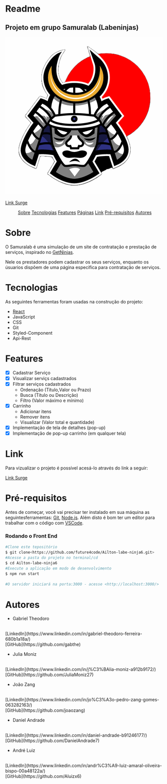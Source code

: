 <h1> Readme </h1>

## Projeto em grupo Samuralab (Labeninjas)
![Logo](src/Components/img/logoNoBg.png)

<a href="https://tiny-pet.surge.sh/" target="_blank">Link Surge</a>

<p align="center">
<a href="#sobre" >Sobre</a>
<a href="#tecnologias">Tecnologias</a>
<a href="#features">Features</a>
<a href="#páginas">Páginas</a>
<a href="#link">Link</a>
<a href="#pré-requisitos">Pré-requisitos</a>
<a href="#autores">Autores</a>
</p>

# Sobre
O Samuralab é uma simulação de um site de contratação e prestação de serviços, inspirado no [GetNinjas](https://www.getninjas.com.br/). 

Nele os prestadores podem cadastrar os seus serviços, enquanto os úsuarios dispõem de uma página especifica para contratação de serviços.


# Tecnologias

As seguintes ferramentas foram usadas na construção do projeto:

- [React](https://pt-br.reactjs.org/)
- JavaScript
- CSS
- Git
- Styled-Component
- Api-Rest

# Features
- [x] Cadastrar Serviço
- [x] Visualizar serviçs cadastrados
- [x] Filtrar serviços cadastrados 
  - Ordenação (Título,Valor ou Prazo)
  - Busca (Título ou Descrição)
  - Filtro (Valor máximo e mínimo)
- [x] Carrinho
  - Adicionar itens
  - Remover itens
  - Visualizar (Valor total e quantidade)
- [x] Implementação de tela de detalhes (pop-up)
- [x] Implementação de pop-up carrinho (em qualquer tela)

# Link 
Para vizualizar o projeto é possível acesá-lo através do link a seguir:

<a href="https://tiny-pet.surge.sh/" target="_blank">Link Surge</a>

# Pré-requisitos

Antes de começar, você vai precisar ter instalado em sua máquina as seguintesferramentas: [Git](https://git-scm.com/), [Node.js](https://nodejs.org/en/).
Além disto é bom ter um editor para trabalhar com o código com [VSCode](https://code.visualstudio.com/download).

### Rodando o Front End

```bash
#Clone este tepositório 
$ git clone<https://github.com/future4code/Ailton-labe-ninja6.git>
#Acesse a pasta do projeto no terminal/cd
$ cd Ailton-labe-ninja6
#Execute a aplicação em modo de desenvolvimento 
$ npm run start 

#O servidor iniciará na porta:3000 - acesse <http://localhost:3000/>
```

# Autores
- Gabriel Theodoro 
<br>
[LinkedIn](https://www.linkedin.com/in/gabriel-theodoro-ferreira-680b1a18a/)
<br>
[GitHub](https://github.com/gabthe)

- Julia Moniz
<br>
[LinkedIn](https://www.linkedin.com/in/j%C3%BAlia-moniz-a912b9172/)
<br>
[GitHub](https://github.com/JuliaMoniz27)

- João Zang
<br>
[LinkedIn](https://www.linkedin.com/in/jo%C3%A3o-pedro-zang-gomes-063282163/)
<br>
[GitHub](https://github.com/joaozang)

- Daniel Andrade
<br>
[LinkedIn](https://www.linkedin.com/in/daniel-andrade-b91246177/)
<br>
[GitHub](https://github.com/DanielAndrade7)

- André Luiz
<br>
[LinkedIn](https://www.linkedin.com/in/andr%C3%A9-luiz-amaral-oliveira-bispo-00a48122a/)
<br>
[GitHub](https://github.com/Aluizx6)

